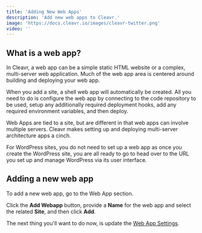 ```yaml
---
title: 'Adding New Web Apps'
description: 'Add new web apps to Cleavr.'
image: 'https://docs.cleavr.io/images/cleavr-twitter.png'
video: ''
---
```


## What is a web app?
In Cleavr, a web app can be a simple static HTML website or a complex, multi-server web application. Much of the web 
app area is centered around building and deploying your web app. 

When you add a site, a shell web app will automatically be created. All you need to do is configure the web app by connecting to the code
repository to be used, setup any additionally required deployment hooks, add any required environment variables, and then deploy. 

Web Apps are tied to a site, but are different in that web apps can involve multiple servers. Cleavr makes setting up and
deploying multi-server architecture apps a cinch. 

<base-info>
For WordPress sites, you do not need to set up a web app 
as once you create the WordPress site, you are all ready to go to head over to the URL you set up and manage WordPress via its user interface.
</base-info>

## Adding a new web app

To add a new web app, go to the Web App section.

Click the **Add Webapp** button, provide a **Name** for the web app and select the related **Site**, and then click **Add**. 

The next thing you'll want to do now, is update the [Web App Settings](/web-app-settings). 
